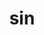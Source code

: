 ---
category: 3-letters
denotation: null
name: sin
reference_link: https://www.etymonline.com/word/sin
root_language: null
root_name: null
title: sin
type: free
word_sums:
- respelling: sin
  sum: 'Sin + '
---